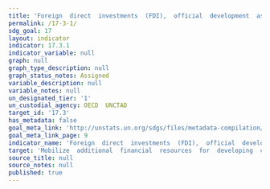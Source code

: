 ```yaml
---
title: 'Foreign  direct  investments  (FDI),  official  development  assistance  and  South-South  Cooperation  as  a  proportion  of  total  domestic  budget'
permalink: /17-3-1/
sdg_goal: 17
layout: indicator
indicator: 17.3.1
indicator_variable: null
graph: null
graph_type_description: null
graph_status_notes: Assigned
variable_description: null
variable_notes: null
un_designated_tier: '1'
un_custodial_agency: OECD  UNCTAD
target_id: '17.3'
has_metadata: false
goal_meta_link: 'http://unstats.un.org/sdgs/files/metadata-compilation/Metadata-Goal-17.pdf'
goal_meta_link_page: 9
indicator_name: 'Foreign  direct  investments  (FDI),  official  development  assistance  and  South-South  Cooperation  as  a  proportion  of  total  domestic  budget'
target: 'Mobilize  additional  financial  resources  for  developing  countries  from  multiple  sources.'
source_title: null
source_notes: null
published: true  
---
```

